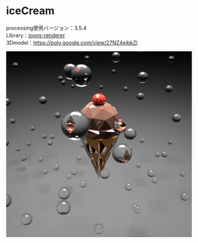 # iceCream
processing使用バージョン：3.5.4  
Library：[joons-renderer](https://github.com/joonhyublee/joons-renderer)  
3Dmodel：https://poly.google.com/view/27NZ4ejbkZl
  
![](https://github.com/yuyurigi/iceCream/blob/master/rendered.png)
